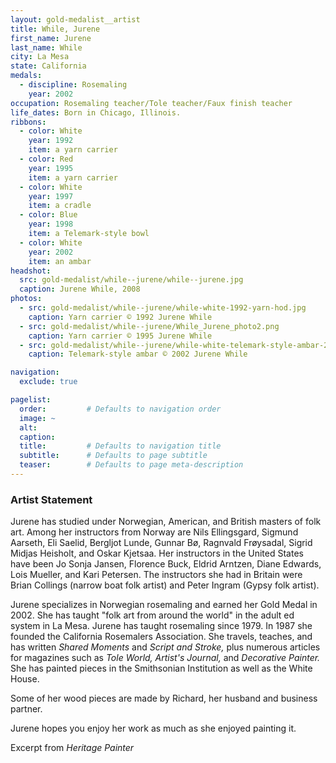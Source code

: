 ```yaml
---
layout: gold-medalist__artist
title: While, Jurene
first_name: Jurene
last_name: While
city: La Mesa
state: California
medals: 
  - discipline: Rosemaling
    year: 2002
occupation: Rosemaling teacher/Tole teacher/Faux finish teacher
life_dates: Born in Chicago, Illinois.
ribbons:
  - color: White
    year: 1992
    item: a yarn carrier
  - color: Red
    year: 1995
    item: a yarn carrier
  - color: White
    year: 1997
    item: a cradle
  - color: Blue
    year: 1998
    item: a Telemark-style bowl
  - color: White
    year: 2002
    item: an ambar
headshot:
  src: gold-medalist/while--jurene/while--jurene.jpg
  caption: Jurene While, 2008
photos:
  - src: gold-medalist/while--jurene/while-white-1992-yarn-hod.jpg
    caption: Yarn carrier © 1992 Jurene While
  - src: gold-medalist/while--jurene/While_Jurene_photo2.png
    caption: Yarn carrier © 1995 Jurene While
  - src: gold-medalist/while--jurene/while-white-telemark-style-ambar-2002.jpg
    caption: Telemark-style ambar © 2002 Jurene While

navigation:
  exclude: true

pagelist:
  order:         # Defaults to navigation order  
  image: ~
  alt:
  caption:
  title:         # Defaults to navigation title
  subtitle:      # Defaults to page subtitle
  teaser:        # Defaults to page meta-description  
---
```

### Artist Statement

Jurene has studied under Norwegian, American, and British masters of folk art. Among her instructors from Norway are Nils Ellingsgard, Sigmund Aarseth, Eli Saelid, Bergljot Lunde, Gunnar Bø, Ragnvald Frøysadal, Sigrid Midjas Heisholt, and Oskar Kjetsaa. Her instructors in the United States have been Jo Sonja Jansen, Florence Buck, Eldrid Arntzen, Diane Edwards, Lois Mueller, and Kari Petersen. The instructors she had in Britain were Brian Collings (narrow boat folk artist) and Peter Ingram (Gypsy folk artist).

Jurene specializes in Norwegian rosemaling and earned her Gold Medal in 2002. She has taught "folk art from around the world" in the adult ed system in La Mesa. Jurene has taught rosemaling since 1979. In 1987 she founded the California Rosemalers Association. She travels, teaches, and has written _Shared Moments_ and _Script and Stroke,_ plus numerous articles for magazines such as _Tole World,_ _Artist's Journal,_ and _Decorative Painter._  She has painted pieces in the Smithsonian Institution as well as the White House.

Some of her wood pieces are made by Richard, her husband and business partner.

Jurene hopes you enjoy her work as much as she enjoyed painting it. 

Excerpt from _Heritage Painter_